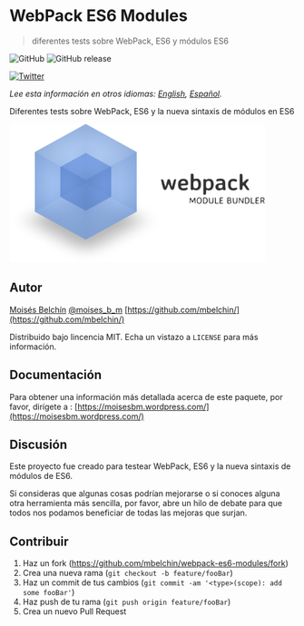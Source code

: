# WebPack ES6 Modules
> diferentes tests sobre WebPack, ES6 y módulos ES6

![GitHub](https://img.shields.io/github/license/mbelchin/webpack-es6-modules.svg)
![GitHub release](https://img.shields.io/github/release/mbelchin/webpack-es6-modules.svg)


[![Twitter](https://img.shields.io/twitter/url/https/shields.io.svg?style=social)](https://twitter.com/intent/tweet?text=Wow:&url=https%3A%2F%2Fgithub.com%2Fmbelchin%2Fwebpack-es6-modules&hashtags=webpack,ES6,modules,workflow)

*Lee esta información en otros idiomas: [English](README.md), [Español](README.es.md).*

Diferentes tests sobre WebPack, ES6 y la nueva sintaxis de módulos en ES6

![](webpack.png)

## Autor

[Moisés Belchín](https://moisesbm.wordpress.com)
[@moises_b_m](https://twitter.com/moises_b_m)
[https://github.com/mbelchin/](https://github.com/mbelchin/)

Distribuido bajo lincencia MIT. Echa un vistazo a ``LICENSE`` para más información.

## Documentación

Para obtener una información más detallada acerca de este paquete, por favor, dirígete a :
[https://moisesbm.wordpress.com/](https://moisesbm.wordpress.com/)

## Discusión

Este proyecto fue creado para testear WebPack, ES6 y la nueva sintaxis de módulos de ES6.

Si consideras que algunas cosas podrían mejorarse o si conoces alguna otra herramienta más sencilla, por favor, abre un hilo de debate para que todos nos podamos beneficiar de todas las mejoras que surjan.

## Contribuir

1. Haz un fork (<https://github.com/mbelchin/webpack-es6-modules/fork>)
2. Crea una nueva rama (`git checkout -b feature/fooBar`)
3. Haz un commit de tus cambios (`git commit -am '<type>(scope): add some fooBar'`)
4. Haz push de tu rama (`git push origin feature/fooBar`)
5. Crea un nuevo Pull Request
